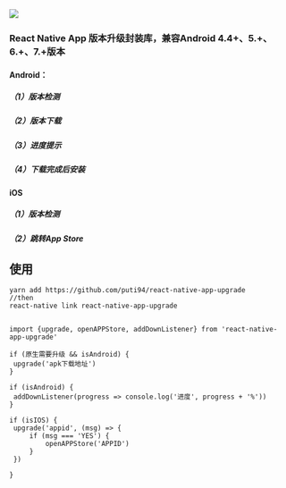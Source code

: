 <img src='http://oleeed73x.bkt.clouddn.com/1522417405_153693.png' />

### React Native App 版本升级封装库，兼容Android 4.4+、5.+、6.+、7.+版本

#### Android：
##### （1）版本检测
##### （2）版本下载
##### （3）进度提示
##### （4）下载完成后安装

#### iOS
##### （1）版本检测
##### （2）跳转App Store


#### 


##  使用
   ```
 yarn add https://github.com/puti94/react-native-app-upgrade
 //then
 react-native link react-native-app-upgrade


import {upgrade, openAPPStore, addDownListener} from 'react-native-app-upgrade'

if (原生需要升级 && isAndroid) {
    upgrade('apk下载地址')
}

if (isAndroid) {
    addDownListener(progress => console.log('进度', progress + '%'))
}

if (isIOS) {
    upgrade('appid', (msg) => {
        if (msg === 'YES') {
            openAPPStore('APPID')
        }
    })

}

   ```


